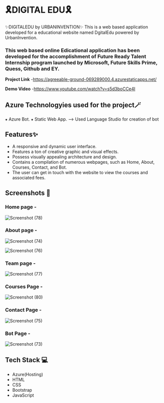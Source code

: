 # 🎗️DIGITAL EDU🎗️
✨DIGITALEDU by URBANINVENTION✨
This is a web based application developed for a educational website named DgitalEdu powered by UrbanInvention.

### This web based online Edicational application has been developed for the accomplishment of Future Ready Talent Internship program launched by Microsoft, Future Skills Prime, Quess, Github and EY.


**Project Link** -https://agreeable-ground-069289000.4.azurestaticapps.net/

**Demo Video** -https://www.youtube.com/watch?v=s5d3boCCe4I  

## Azure Technologyies used for the project🪄
⁕ Azure Bot.
⁕ Static Web App.
--> Used Language Studio for creation of bot 
## Features✨

- A responsive and dynamic user interface.
- Features a ton of creative graphic and visual effects.
- Possess visually appealing architecture and design.
- Contains a compilation of numerous webpages, such as Home, About, Courses, Contact, and Bot.
- The user can get in touch with the website to view the courses and associated fees.


## Screenshots 📸
### Home page -   
![Screenshot (78)](https://github.com/Deeksha273/UrbanInvention/assets/144249352/b748f260-3d3a-40ea-a1ab-d4d581083dc9)


### About page -
![Screenshot (74)](https://github.com/Deeksha273/UrbanInvention/assets/144249352/709aba34-09ba-457b-ac2c-0553052b977c)

![Screenshot (76)](https://github.com/Deeksha273/UrbanInvention/assets/144249352/ac32620f-75bf-4ab8-99eb-fef37d03b805)


### Team page -
![Screenshot (77)](https://github.com/Deeksha273/UrbanInvention/assets/144249352/b1835046-f456-4a8e-aedb-c366e4b2dc83)


### Courses Page -
![Screenshot (80)](https://github.com/Deeksha273/UrbanInvention/assets/144249352/67be57a9-623a-4c3c-b219-f6d8945ca808)

### Contact Page -
![Screenshot (75)](https://github.com/Deeksha273/UrbanInvention/assets/144249352/d9f4e7f4-f4f7-46bf-a4e5-7068ffa491be)


### Bot Page -
![Screenshot (73)](https://github.com/Deeksha273/UrbanInvention/assets/144249352/22f92018-9be5-4d8a-8a4e-057c96d5170f)

## Tech Stack 💻

- Azure(Hosting)
- HTML
- CSS
- Bootstrap
- JavaScript
